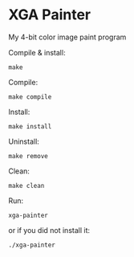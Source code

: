 # XGA Painter
My 4-bit color image paint program

Compile & install:
```
make
```

Compile:
```
make compile
```

Install:
```
make install
```

Uninstall:
```
make remove
```

Clean:
```
make clean
```
Run:
```
xga-painter
```
or if you did not install it:
```
./xga-painter
```

